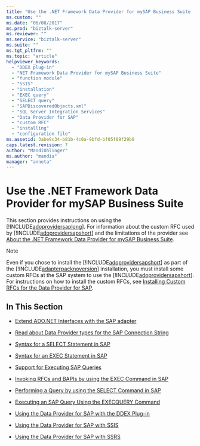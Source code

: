 ```yaml
---
title: "Use the .NET Framework Data Provider for mySAP Business Suite | Microsoft Docs"
ms.custom: ""
ms.date: "06/08/2017"
ms.prod: "biztalk-server"
ms.reviewer: ""
ms.service: "biztalk-server"
ms.suite: ""
ms.tgt_pltfrm: ""
ms.topic: "article"
helpviewer_keywords: 
  - "DDEX plug-in"
  - "NET Framework Data Provider for mySAP Business Suite"
  - "function module"
  - "SSIS"
  - "installation"
  - "EXEC query"
  - "SELECT query"
  - "SAPDiscoveredObjects.xml"
  - "SQL Server Integration Services"
  - "Data Provider for SAP"
  - "custom RFC"
  - "installing"
  - "configuration file"
ms.assetid: 3abe9c34-b81b-4c0a-9bfd-bf05f89f29b8
caps.latest.revision: 7
author: "MandiOhlinger"
ms.author: "mandia"
manager: "anneta"
---
```

# Use the .NET Framework Data Provider for mySAP Business Suite
This section provides instructions on using the [!INCLUDE[adoprovidersaplong](../../includes/adoprovidersaplong-md.md)]. For information about the custom RFC used by [!INCLUDE[adoprovidersapshort](../../includes/adoprovidersapshort-md.md)] and the limitations of the provider see [About the .NET Framework Data Provider for mySAP Business Suite](../../adapters-and-accelerators/adapter-sap/about-the-net-framework-data-provider-for-mysap-business-suite.md).  
  
> [!NOTE]
>  Even if you chose to install the [!INCLUDE[adoprovidersapshort](../../includes/adoprovidersapshort-md.md)] as part of the [!INCLUDE[adapterpacknoversion](../../includes/adapterpacknoversion-md.md)] installation, you must install some custom RFCs at the SAP system to use the [!INCLUDE[adoprovidersapshort](../../includes/adoprovidersapshort-md.md)]. For instructions on how to install the custom RFCs, see [Installing Custom RFCs for the Data Provider for SAP](../../adapters-and-accelerators/adapter-sap/install-custom-rfcs-for-the-data-provider-for-sap.md).  
  
## In This Section  
  
-   [Extend ADO.NET Interfaces with the SAP adapter](../../adapters-and-accelerators/adapter-sap/extend-ado-net-interfaces-with-the-sap-adapter.md)  
  
-   [Read about Data Provider types for the SAP Connection String](../../adapters-and-accelerators/adapter-sap/read-about-data-provider-types-for-the-sap-connection-string.md)  
  
-   [Syntax for a SELECT Statement in SAP](../../adapters-and-accelerators/adapter-sap/syntax-for-a-select-statement-in-sap.md)  
  
-   [Syntax for an EXEC Statement in SAP](../../adapters-and-accelerators/adapter-sap/syntax-for-an-exec-statement-in-sap.md)  
  
-   [Support for Executing SAP Queries](https://msdn.microsoft.com/library/dd788118.aspx)  
  
-   [Invoking RFCs and BAPIs by using the EXEC Command in SAP](../../adapters-and-accelerators/adapter-sap/invoke-rfcs-and-bapis-using-the-exec-command-in-sap.md)  
  
-   [Performing a Query by using the SELECT Command in SAP](../../adapters-and-accelerators/adapter-sap/run-a-query-using-the-select-command-in-sap.md)  
  
-   [Executing an SAP Query Using the EXECQUERY Command](../../adapters-and-accelerators/adapter-sap/execute-an-sap-query-using-the-execquery-command.md)  
  
-   [Using the Data Provider for SAP with the DDEX Plug-in](../../adapters-and-accelerators/adapter-sap/use-the-data-provider-for-sap-with-the-ddex-plug-in.md)  
  
-   [Using the Data Provider for SAP with SSIS](../../adapters-and-accelerators/adapter-sap/use-the-data-provider-for-sap-with-ssis.md)  
  
-   [Using the Data Provider for SAP with SSRS](../../adapters-and-accelerators/adapter-sap/use-the-data-provider-for-sap-with-ssrs.md)